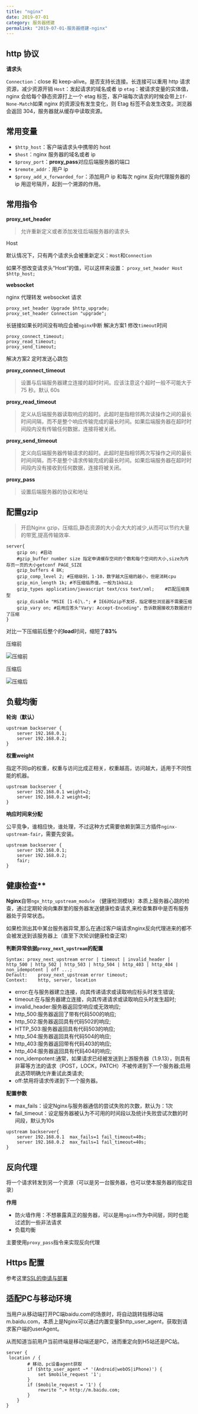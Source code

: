 ```yaml
---
title: "nginx"
date: 2019-07-01
category: 服务器搭建
permalink: "2019-07-01-服务器搭建-nginx"
---
```

## http 协议

**请求头**

`Connection`：close 和 keep-alive。是否支持长连接。长连接可以重用 http 请求资源，减少资源开销
`Host`：发起请求的域名或者 ip
`etag`：被请求变量的实体值，nginx 会给每个静态资源打上一个 etag 标签，客户端每次请求的时候会带上`If-None-Match`如果 nginx 的资源没有发生变化，则 Etag 标签不会发生改变。浏览器会返回 304，服务器就从缓存中读取资源。

## 常用变量

- `$http_host`：客户端请求头中携带的 host
- `$host`：nginx 服务器的域名或者 ip
- `$proxy_port`：**proxy_pass**对应后端服务器的端口
- `$remote_addr`：用户 ip
- `$proxy_add_x_forwarded_for`：添加用户 ip 和每次 nginx 反向代理服务器的 ip 用逗号隔开，起到一个溯源的作用。

## 常用指令

**proxy_set_header**

> 允许重新定义或者添加发往后端服务器的请求头

Host

默认情况下，只有两个请求头会被重新定义：`Host`和`Connection`

如果不想改变请求头“Host”的值，可以这样来设置：
`proxy_set_header Host $http_host;`

**websocket**

nginx 代理转发 websocket 请求

```nginx
proxy_set_header Upgrade $http_upgrade;
proxy_set_header Connection "upgrade";
```
长链接如果长时间没有响应会被`nginx`中断
解决方案1
修改`timeout`时间

```nginx
proxy_connect_timeout; 
proxy_read_timeout; 
proxy_send_timeout;
```
解决方案2
定时发送心跳包

**proxy_connect_timeout**

> 设置与后端服务器建立连接的超时时间。应该注意这个超时一般不可能大于 75 秒。默认 60s

**proxy_read_timeout**

> 定义从后端服务器读取响应的超时。此超时是指相邻两次读操作之间的最长时间间隔，而不是整个响应传输完成的最长时间。如果后端服务器在超时时间段内没有传输任何数据，连接将被关闭。

**proxy_send_timeout**

> 定义向后端服务器传输请求的超时。此超时是指相邻两次写操作之间的最长时间间隔，而不是整个请求传输完成的最长时间。如果后端服务器在超时时间段内没有接收到任何数据，连接将被关闭。

**proxy_pass**

> 设置后端服务器的协议和地址



## 配置gzip

> 开启Nginx gzip，压缩后,静态资源的大小会大大的减少,从而可以节约大量的带宽,提高传输效率.

```nginx
server{
    gzip on; #启动
    #gzip_buffer number size 指定申请缓存空间的个数和每个空间的大小,size为内存页一页的大小getconf PAGE_SIZE
    gzip_buffers 4 8K;
    gzip_comp_level 2; #压缩级别，1-10，数字越大压缩的越小，但是消耗cpu
    gzip_min_length 1k; #不压缩临界值，一般为1kb以上
    gzip_types application/javascript text/css text/xml;    #匹配压缩类型
    gzip_disable "MSIE [1-6]\."; # IE6对Gzip不友好，指定哪些浏览器不需要压缩
    gzip_vary on; #启用应答头"Vary: Accept-Encoding"，告诉数据接收方数据进行了压缩
}
```

对比一下压缩前后整个的**load**时间，缩短了**83%**

压缩前

![压缩前](https://wx3.sinaimg.cn/mw690/a0940ce6gy1gde92tlh4ej20qk0hh0v5.jpg)

压缩后

![压缩后](https://wx4.sinaimg.cn/mw690/a0940ce6gy1gde92o96tfj20sb0hpmzn.jpg)



## 负载均衡

**轮询（默认）**

```nginx
upstream backserver {
    server 192.168.0.1;
    server 192.168.0.2;
}
```

**权重weight**

指定不同ip的权重，权重与访问比成正相关，权重越高，访问越大，适用于不同性能的机器。

```nginx
upstream backserver {
    server 192.168.0.1 weight=2;
    server 192.168.0.2 weight=8;
}
```

**响应时间来分配**

公平竞争，谁相应快，谁处理，不过这种方式需要依赖到第三方插件`nginx-upstream-fair`，需要先安装。

```nginx
upstream backserver {
    server 192.168.0.1;
    server 192.168.0.2;
    fair;
}
```



## 健康检查**

**Nginx**自带`ngx_http_upstream_module` （健康检测模块）本质上服务器心跳的检查，通过定期轮询向集群里的服务器发送健康检查请求,来检查集群中是否有服务器处于异常状态。

如果检测出其中某台服务器异常,那么在通过客户端请求nginx反向代理进来的都不会被发送到该服务器上（直至下次轮训健康检查正常）

**判断异常依据`proxy_next_upstream`的配置**

```
Syntax: proxy_next_upstream error | timeout | invalid_header | http_500 | http_502 | http_503 | http_504 | http_403 | http_404 | non_idempotent | off ...;
Default:    proxy_next_upstream error timeout;
Context:    http, server, location
```

- error:在与服务器建立连接，向其传递请求或读取响应标头时发生错误;
- timeout:在与服务器建立连接，向其传递请求或读取响应头时发生超时;
- invalid_header:服务器返回空响应或无效响应;
- http_500:服务器返回了带有代码500的响应;
- http_502:服务器返回具有代码502的响应;
- HTTP_503:服务器返回具有代码503的响应;
- http_504:服务器返回具有代码504的响应;
- http_403:服务器返回带有代码403的响应;
- http_404:服务器返回具有代码404的响应;
- non_idempotent:通常，如果请求已经被发送到上游服务器（1.9.13），则具有非幂等方法的请求（POST，LOCK，PATCH）不被传递到下一个服务器;启用此选项明确允许重试此类请求;
- off:禁用将请求传递到下一个服务器。

**配置参数**

- max_fails：设定Nginx与服务器通信的尝试失败的次数，默认为：1次
-  fail_timeout：设定服务器被认为不可用的时间段以及统计失败尝试次数的时间段，默认为10s

```nginx
upstream backserver{
    server 192.168.0.1  max_fails=1 fail_timeout=40s;
    server 192.168.0.2  max_fails=1 fail_timeout=40s;
}
```



## 反向代理

将一个请求转发到另一个资源（可以是另一台服务器，也可以使本服务器的指定目录）

**作用**

- 防火墙作用：不想暴露真正的服务器，可以是用`nginx`作为中间层，同时也能过滤到一些非法请求
- 负载均衡

主要使用`proxy_pass`指令来实现反向代理



## Https 配置

参考这里[SSL的申请与部署](https://shimingw.cn/docs/2020-02-07-%E6%9C%8D%E5%8A%A1%E5%99%A8%E6%90%AD%E5%BB%BA-SSL%E7%9A%84%E7%94%B3%E8%AF%B7%E4%B8%8E%E9%83%A8%E7%BD%B2/#ssl%E8%AF%81%E4%B9%A6%E7%94%B3%E8%AF%B7%E6%AD%A5%E9%AA%A4)



## 适配PC与移动环境

当用户从移动端打开PC端baidu.com的场景时，将自动跳转指移动端m.baidu.com，本质上是Nginx可以通过内置变量$http_user_agent，获取到请求客户端的userAgent。

从而知道当前用户当前终端是移动端还是PC，进而重定向到H5站还是PC站。

```nginx
server {
 location / {
        # 移动、pc设备agent获取
        if ($http_user_agent ~* '(Android|webOS|iPhone)') {
            set $mobile_request '1';
        }
        if ($mobile_request = '1') {
            rewrite ^.+ http://m.baidu.com;
        }
    }
}
```